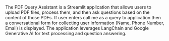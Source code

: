 The PDF Query Assistant is a Streamlit application that allows users to upload PDF files, process them, and then ask questions based on the content of those PDFs. 
If user enters call me as a query to application then a conversational form for collecting user information (Name, Phone Number, Email) is displayed.
The application leverages LangChain and Google Generative AI for text processing and question answering.
